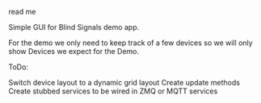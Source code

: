 read me

Simple GUI for Blind Signals demo app.

For the demo we only need to keep track of a few devices so we will only show
Devices we expect for the Demo.

ToDo:

Switch device layout to a dynamic grid layout
Create update methods
Create stubbed services to be wired in ZMQ or MQTT services
